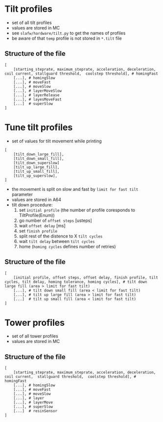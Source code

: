 # Tilt profiles

- set of all tilt profiles
- values are stored in MC
- see `slafw/hardware/tilt.py` to get the names of profiles
- be aware of that `temp` profile is not stored in `*.tilt` file

## Structure of the file

```
[
    [starting_steprate, maximum_steprate, acceleration, deceleration, coil current, stallguard threshold,  coolstep threshold], # homingFast
    [...], # homingSlow
    [...], # moveFast
    [...], # moveSlow
    [...], # layerMoveSlow
    [...], # layerRelease
    [...], # layesMoveFast
    [...]  # superSlow
]
```

# Tune tilt profiles

- set of values for tilt movement while printing
```
[
    [tilt_down_large_fill],
    [tilt_down_small_fill],
    [tilt_down_superslow]
    [tilt_up_large_fill],
    [tilt_up_small_fill],
    [tilt_up_superslow],
]
```
- the movement is split on slow and fast by `limit for fast tilt` parameter
- values are stored in A64
-  tilt down procedure:
    1. set `initial profile` (the number of profile coresponds to TiltProfile(Enum))
    2. go number of `offset steps` [usteps]
    3. wait `offset delay` [ms]
    4. set `finish profile`
    5. split rest of the distence to X `tilt cycles`
    6. wait `tilt delay` between `tilt cycles`
    7. home (`homing cycles` defines number of retries)

## Structure of the file

```
[
    [initial profile, offset steps, offset delay, finish profile, tilt cycles, tilt delay, homing tolerance, homing cycles], # tilt down large fill (area > limit for fast tilt)
    [...], # tilt down small fill (area < limit for fast tilt)
    [...], # tilt up large fill (area > limit for fast tilt)
    [...]  # tilt up small fill (area < limit for fast tilt)
]
```

# Tower profiles

- set of all tower profiles
- values are stored in MC

## Structure of the file

```
[
    [starting_steprate, maximum_steprate, acceleration, deceleration, coil current,  stallguard threshold,  coolstep threshold], # homingFast
    [...], # homingSlow
    [...], # moveFast
    [...], # moveSlow
    [...], # layer
    [...], # layerMove
    [...], # superSlow
    [...]  # resinSensor
]
```
